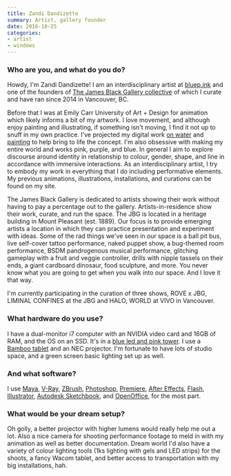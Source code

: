```yaml
---
title: Zandi Dandizette
summary: Artist, gallery founder
date: 2016-10-25
categories:
- artist
- windows
---
```


### Who are you, and what do you do?

Howdy, I'm Zandi Dandizette! I am an interdisciplinary artist at [bluep.ink](http://www.bluep.ink/ "Zandi's website.") and one of the founders of [The James Black Gallery collective](http://www.thejamesblack.gallery/ "An art gallery in Vancouver.") of which I curate and have ran since 2014 in Vancouver, BC. 

Before that I was at Emily Carr University of Art + Design for animation which likely informs a bit of my artwork. I love movement, and although enjoy painting and illustrating, if something isn't moving, I find it not up to snuff in my own practice. I've projected my digital work [on water](https://www.instagram.com/p/BJ6wTK4DCh3/ "Zandi's Instagram photo of her water-projected artwork.") and [painting](https://www.instagram.com/p/6dNzYpzeow/ "Zandi's Instagram photo of her painting-projected artwork.") to help bring to life the concept. I'm also obsessive with making my entire world and works pink, purple, and blue. In general I aim to explore discourse around identity in relationship to colour, gender, shape, and line in accordance with immersive interactions. As an interdisciplinary artist, I try to embody my work in everything that I do including performative elements. My previous animations, illustrations, installations, and curations can be found on my site.

The James Black Gallery is dedicated to artists showing their work without having to pay a percentage out to the gallery. Artists-in-residence show their work, curate, and run the space. The JBG is located in a heritage building in Mount Pleasant (est. 1889). Our focus is to provide emerging artists a location in which they can practice presentation and experiment with ideas. Some of the rad things we've seen in our space is a ball pit bus, live self-cover tattoo performance, naked puppet show, a bug-themed room performance, BSDM pandrogenous musical performance, glitching gameplay with a fruit and veggie controller, drills with nipple tassels on their ends, a giant cardboard dinosaur, food sculpture, and more. You never know what you are going to get when you walk into our space. And I love it that way. 

I'm currently participating in the curation of three shows, ROVE x JBG, LIMINAL CONFINES at the JBG and HALO, WORLD at VIVO in Vancouver.

### What hardware do you use?

I have a dual-monitor i7 computer with an NVIDIA video card and 16GB of RAM, and the OS on an SSD. It's in a [blue led and pink tower](https://www.instagram.com/p/BDM8ThXTel1/). I use a [Bamboo tablet][bamboo] and an NEC projector. I'm fortunate to have lots of studio space, and a green screen basic lighting set up as well.

### And what software?

I use [Maya][], [V-Ray][], [ZBrush][], [Photoshop][], [Premiere][], [After Effects][after-effects], [Flash][], [Illustrator][], [Autodesk Sketchbook][sketchbook-pro], and [OpenOffice][], for the most part.

### What would be your dream setup?

Oh golly, a better projector with higher lumens would really help me out a lot. Also a nice camera for shooting performance footage to meld in with my animation as well as better documentation. Dream world I'd also have a variety of colour lighting tools (1ks lighting with gels and LED strips) for the shoots, a fancy Wacom tablet, and better access to transportation with my big installations, hah.

[after-effects]: https://www.adobe.com/products/aftereffects.html "Motion graphics and video editing software."
[bamboo]: https://www.wacom.com/en/us/bamboo "Smaller pen/multi-touch tablets."
[flash]: https://en.wikipedia.org/wiki/Adobe_Flash "A software and animation editor."
[illustrator]: https://www.adobe.com/products/illustrator.html "A vector graphics editor."
[maya]: https://www.autodesk.com/products/maya/overview "3D animation software."
[openoffice]: http://www.openoffice.org/ "An open-source office suite."
[photoshop]: https://www.adobe.com/products/photoshop.html "A bitmap image editor."
[premiere]: https://www.adobe.com/products/premiere.html "A video editing suite."
[sketchbook-pro]: https://www.autodesk.com/products/sketchbook-pro/overview "A drawing/illustration tool."
[v-ray]: https://en.wikipedia.org/wiki/V-Ray "A 3D rendering engine."
[zbrush]: http://pixologic.com/zbrush/ "3D digital painting and sculpture software."
